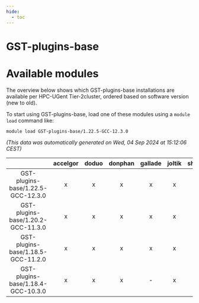 ```yaml
---
hide:
  - toc
---
```


GST-plugins-base
================

# Available modules


The overview below shows which GST-plugins-base installations are available per HPC-UGent Tier-2cluster, ordered based on software version (new to old).

To start using GST-plugins-base, load one of these modules using a `module load` command like:

```shell
module load GST-plugins-base/1.22.5-GCC-12.3.0
```

*(This data was automatically generated on Wed, 04 Sep 2024 at 15:12:06 CEST)*  

| |accelgor|doduo|donphan|gallade|joltik|shinx|skitty|
| :---: | :---: | :---: | :---: | :---: | :---: | :---: | :---: |
|GST-plugins-base/1.22.5-GCC-12.3.0|x|x|x|x|x|x|x|
|GST-plugins-base/1.20.2-GCC-11.3.0|x|x|x|x|x|-|x|
|GST-plugins-base/1.18.5-GCC-11.2.0|x|x|x|x|x|-|x|
|GST-plugins-base/1.18.4-GCC-10.3.0|x|x|x|-|x|-|x|
